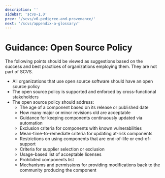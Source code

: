 ```yaml
---
description: ''
sidebar: 'scvs-1.0'
prev: '/scvs/v6-pedigree-and-provenance/'
next: '/scvs/appendix-a-glossary/'
---
```


# Guidance: Open Source Policy

The following points should be viewed as suggestions based on the success and best practices of organizations 
employing them. They are not part of SCVS.

- All organizations that use open source software should have an open source policy
- The open source policy is supported and enforced by cross-functional stakeholders
- The open source policy should address:
  - The age of a component based on its release or published date
  - How many major or minor revisions old are acceptable
  - Guidance for keeping components continuously updated via automation
  - Exclusion criteria for components with known vulnerabilities
  - Mean-time-to-remediate criteria for updating at-risk components
  - Restrictions on using components that are end-of-life or end-of-support
  - Criteria for supplier selection or exclusion
  - Usage-based list of acceptable licenses
  - Prohibited components list
  - Mechanisms and permissions for providing modifications back to the community producing the component
